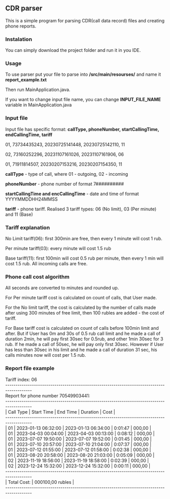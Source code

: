 <h2>CDR parser</h2>
<p>This is a simple program for parsing CDR(сall data record) files and creating phone reports.</p>

<h3>Instalation</h3>
<p>You can simply download the project folder and run it in you IDE.</p>

<h3>Usage</h3>
<p>To use parser put your file to parse into <b>/src/main/resourses/</b> and name it 
<b>report_example.txt</b></p>
<p>Then run MainApplication.java.</p>
<p>If you want to change input file name, you can change <b>INPUT_FILE_NAME</b> variable in 
MainApplication.java</p>

<h3>Input file</h3>
<p>Input file has specific format: <b>callType, phoneNumber, startCallingTime, endCallingTime, tariff</b></p>
<p>01, 73734435243, 20230725141448, 20230725142110, 11</p>
<p>02, 73160252296, 20231107161026, 20231107161906, 06</p>
<p>01, 71911814507, 20230207153216, 20230207154350, 11</p>
<p><b>callType</b> - type of call, where 01 - outgoing, 02 - incoming</p>
<p><b>phoneNumber</b> - phone number of format 7##########</p>
<p><b>startCallingTime and encCallingTime</b> - date and time of format YYYYMMDDHH24MMSS</p>
<p><b>tariff</b> - phone tariff. Realised 3 tariff types: 06 (No limit), 03 (Per minute) and 11 (Base)</p>

<h3>Tariff explanation</h3>
<p>No Limit tariff(06): first 300min are free, then every 1 minute will cost 1 rub.</p>
<p>Per minute tariff(03): every minute will cost 1.5 rub</p>
<p>Base tariff(11): first 100min will cost 0.5 rub per minute, then every 1 min will cost 1.5 rub.
 All incoming calls are free.</p>

<h3>Phone call cost algorithm</h3>
<p>All seconds are converted to minutes and rounded up.</p>
<p>For Per minute tariff cost is calculated on count of calls, that User made.</p>
<p>For the No limit tariff, the cost is calculated by the number of calls made after using 300 
 minutes of free limit, then 100 rubles are added - the cost of tariff.</p>
<p>For Base tariff cost is calculated on count of calls before 100min limit and after. But if User has
 0m and 30s of 0.5 rub call limit and he made a call of duration 2min, he will pay first 30sec for 0.5rub, and other
 1min 30sec for 3 rub. If he made a call of 50sec, he will pay only first 30sec. However if User has 
 less than 30sec in his limit and he made a call of duration 31 sec, his calls minutes now will cost per 1.5
 rub.</p>
 
<h3>Report file example</h3>
<p>
Tariff index: 06<br>
-------------------------------------------------------------------------------------------<br>
Report for phone number 70549903441:<br>
-------------------------------------------------------------------------------------------<br>
| Call Type |   Start Time        |     End Time        | Duration | Cost  |<br>
-------------------------------------------------------------------------------------------<br>
|     01    | 2023-01-13 06:32:00 | 2023-01-13 06:34:00 | 0:01:47 | 000,00 |<br>
|     01    | 2023-04-03 00:04:00 | 2023-04-03 00:13:00 | 0:08:12 | 000,00 |<br>
|     01    | 2023-07-07 19:50:00 | 2023-07-07 19:52:00 | 0:01:45 | 000,00 |<br>
|     01    | 2023-07-10 20:57:00 | 2023-07-10 21:04:00 | 0:07:37 | 000,00 |<br>
|     01    | 2023-07-12 01:55:00 | 2023-07-12 01:58:00 | 0:02:38 | 000,00 |<br>
|     01    | 2023-08-20 20:58:00 | 2023-08-20 21:03:00 | 0:05:09 | 000,00 |<br>
|     02    | 2023-11-19 18:56:00 | 2023-11-19 18:58:00 | 0:02:39 | 000,00 |<br>
|     02    | 2023-12-24 15:32:00 | 2023-12-24 15:32:00 | 0:00:11 | 000,00 |<br>
-------------------------------------------------------------------------------------------<br>
|                                           Total Cost: | 000100,00 rubles |<br>
-------------------------------------------------------------------------------------------<br>
</p>


